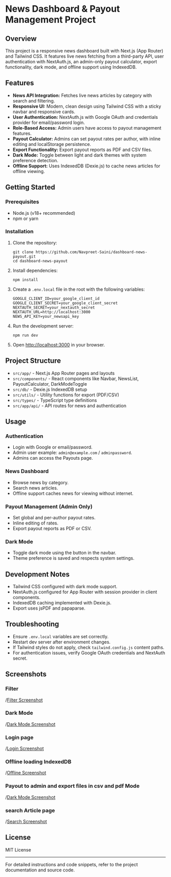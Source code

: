 # News Dashboard & Payout Management Project

## Overview
This project is a responsive news dashboard built with Next.js (App Router) and Tailwind CSS. It features live news fetching from a third-party API, user authentication with NextAuth.js, an admin-only payout calculator, export functionality, dark mode, and offline support using IndexedDB.

## Features

- **News API Integration:** Fetches live news articles by category with search and filtering.
- **Responsive UI:** Modern, clean design using Tailwind CSS with a sticky navbar and responsive cards.
- **User Authentication:** NextAuth.js with Google OAuth and credentials provider for email/password login.
- **Role-Based Access:** Admin users have access to payout management features.
- **Payout Calculator:** Admins can set payout rates per author, with inline editing and localStorage persistence.
- **Export Functionality:** Export payout reports as PDF and CSV files.
- **Dark Mode:** Toggle between light and dark themes with system preference detection.
- **Offline Support:** Uses IndexedDB (Dexie.js) to cache news articles for offline viewing.

## Getting Started

### Prerequisites
- Node.js (v18+ recommended)
- npm or yarn

### Installation

1. Clone the repository:
    ```
    git clone https://github.com/Navpreet-Saini/dashboard-news-payout.git
    cd dashboard-news-payout
    ```

2. Install dependencies:
    ```
    npm install
    ```

3. Create a `.env.local` file in the root with the following variables:
    ```
    GOOGLE_CLIENT_ID=your_google_client_id
    GOOGLE_CLIENT_SECRET=your_google_client_secret
    NEXTAUTH_SECRET=your_nextauth_secret
    NEXTAUTH_URL=http://localhost:3000
    NEWS_API_KEY=your_newsapi_key
    ```

4. Run the development server:
    ```
    npm run dev
    ```

5. Open [http://localhost:3000](http://localhost:3000) in your browser.

## Project Structure

- `src/app/` - Next.js App Router pages and layouts
- `src/components/` - React components like Navbar, NewsList, PayoutCalculator, DarkModeToggle
- `src/db/` - Dexie.js IndexedDB setup
- `src/utils/` - Utility functions for export (PDF/CSV)
- `src/types/` - TypeScript type definitions
- `src/app/api/` - API routes for news and authentication

## Usage

### Authentication
- Login with Google or email/password.
- Admin user example: `admin@example.com` / `adminpassword`.
- Admins can access the Payouts page.

### News Dashboard
- Browse news by category.
- Search news articles.
- Offline support caches news for viewing without internet.

### Payout Management (Admin Only)
- Set global and per-author payout rates.
- Inline editing of rates.
- Export payout reports as PDF or CSV.

### Dark Mode
- Toggle dark mode using the button in the navbar.
- Theme preference is saved and respects system settings.

## Development Notes

- Tailwind CSS configured with dark mode support.
- NextAuth.js configured for App Router with session provider in client components.
- IndexedDB caching implemented with Dexie.js.
- Export uses jsPDF and papaparse.

## Troubleshooting

- Ensure `.env.local` variables are set correctly.
- Restart dev server after environment changes.
- If Tailwind styles do not apply, check `tailwind.config.js` content paths.
- For authentication issues, verify Google OAuth credentials and NextAuth secret.

## Screenshots

### Filter 
/[Filter Screenshot](/public/screenshots/category.png)

### Dark Mode
/[Dark Mode Screenshot](/public/screenshots/darkmode.png)

### Login page
/[Login Screenshot](/public/screenshots/login.png)

### Offline loading IndexedDB
/[Offline Screenshot](/public/screenshots/offlinemode.png)

### Payout to admin and export files in csv and pdf Mode
/[Dark Mode Screenshot](/public/screenshots/payout&exportFiles.png)

###  search Article page
/[Search Screenshot](/ublic/screenshots/search.png)


## License

MIT License

---

For detailed instructions and code snippets, refer to the project documentation and source code.
